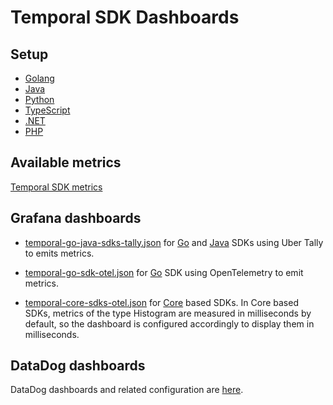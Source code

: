 # Temporal SDK Dashboards

## Setup

* [Golang](https://docs.temporal.io/develop/go/observability)
* [Java](https://docs.temporal.io/develop/java/observability)
* [Python](https://docs.temporal.io/develop/python/observability)
* [TypeScript](https://docs.temporal.io/develop/typescript/observability)
* [.NET](https://docs.temporal.io/develop/dotnet/observability)
* [PHP](https://docs.temporal.io/develop/php/observability)

## Available metrics
[Temporal SDK metrics](https://docs.temporal.io/references/sdk-metrics)

## Grafana dashboards
- [temporal-go-java-sdks-tally.json](temporal-go-java-sdks-tally.json) for [Go](https://github.com/temporalio/sdk-go) and [Java](https://github.com/temporalio/sdk-java) SDKs using Uber Tally to emits metrics.

- [temporal-go-sdk-otel.json](temporal-go-sdk-otel.json) for [Go](https://github.com/temporalio/sdk-go) SDK using OpenTelemetry to emit metrics.

- [temporal-core-sdks-otel.json](temporal-core-sdks-otel.json) for [Core](https://github.com/temporalio/sdk-core) based SDKs. In Core based SDKs, metrics of the type Histogram
  are measured in milliseconds by default, so the dashboard is configured accordingly to display them in milliseconds.

## DataDog dashboards
DataDog dashboards and related configuration are [here](datadog).
